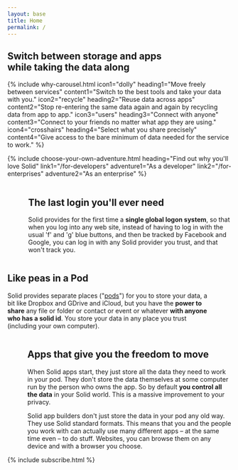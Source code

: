 ```yaml
---
layout: base
title: Home
permalink: /
---
```


<section id="home-hero" class="hero is-dark is-large">
  <div class="hero-body">
    <div class="container">
      <h1 class="title has-text-centered is-size-3 is-size-2-tablet is-size-1-desktop">
        Switch between storage and apps
        <br/>
        while taking the data along 
      </h1>
    </div>
  </div>
</section>

<div id="landing-content">
  {%
    include why-carousel.html
      icon1="dolly"
      heading1="Move freely between services"
      content1="Switch to the best tools and take your data with you."
      icon2="recycle"
      heading2="Reuse data across apps"
      content2="Stop re-entering the same data again and again by recycling data from app to app."
      icon3="users"
      heading3="Connect with anyone"
      content3="Connect to your friends no matter what app they are using."
      icon4="crosshairs"
      heading4="Select what you share precisely"
      content4="Give access to the bare minimum of data needed for the service to work."
  %}

  {%
    include choose-your-own-adventure.html
      heading="Find out why you'll love Solid"
      link1="/for-developers"
      adventure1="As a developer"
      link2="/for-enterprises"
      adventure2="As an enterprise"
  %}

  <div id="tour">
    <section class="section">
      <div class="container">
        <div class="columns">
          <div class="column is-hidden-touch is-offset-1 is-4">
            <figure class="image">
              <img src="{{site.baseurl}}/assets/img/single-sign-on.svg" alt="[]" />
            </figure>
          </div>
          <div class="column is-offset-1 is-5">
            <h2 class="title">The last login you'll ever need</h2>
            <p class="content is-large">
              Solid provides for the first time a <b>single global logon system</b>, so that when you log into any web site, instead of having  to log in with the usual 'f' and 'g' blue buttons, and then be tracked by Facebook and Google, you can log in with any Solid provider you trust, and that won't track you.
            </p>
          </div>
        </div>
      </div>
    </section>
    <section class="section">
      <div class="container">
        <div class="columns">
          <div class="column is-offset-1 is-5">
            <h2 class="title">Like peas in a Pod</h2>
            <p class="content is-large">
              Solid provides separate places ("<a href="{{site.baseUrl}}/faqs#pod" title="Frequently Asked Questions - what is a Pod?">pods</a>") for you to store your data, a bit like Dropbox and GDrive and iCloud, but you have the <b>power to share</b> any file or folder or contact or event or whatever <b>with anyone who has a solid id</b>.  You store your data in any place you trust (including your own computer).
            </p>
          </div>
          <div class="column is-hidden-touch is-offset-1 is-4">
            <figure class="image">
              <img src="{{site.baseurl}}/assets/img/like-peas-in-a-pod.svg" alt="[]" />
            </figure>
          </div>
        </div>
      </div>
    </section>
    <section class="section">
      <div class="container">
        <div class="columns">
          <div class="column is-hidden-touch is-offset-1 is-4">
            <figure class="image is-square">
              <img src="{{site.baseurl}}/assets/img/solid-is-a-standard.svg" alt="[]" />
            </figure>
          </div>
          <div class="column is-offset-1 is-5">
            <h2 class="title">
              Apps that give you the freedom to move
            </h2>
            <p class="content is-large">
              When Solid apps start, they just store all the data they need to work in your pod.  They don't store the data themselves at some computer run by the person who owns the app.  So by default <strong>you control all the data</strong> in your Solid world.  This is a massive improvement to your privacy.
            </p>
            <p class="content is-large">
              Solid app builders don't just store the data in your pod any old way.  They use Solid standard formats.  This means that you and the people you work with can actually use many different apps – at the same time even – to do stuff.
              Websites, you can browse them on any device
              and with a browser you choose.
            </p>
          </div>
        </div>
      </div>
    </section>
  </div>

  <div class="columns">
    <div class="column is-half-desktop is-offset-one-quarter-desktop">
      {% include subscribe.html %}
    </div>
  </div>

</div>
